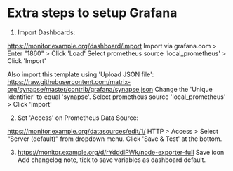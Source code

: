 
# Extra steps to setup Grafana

1) Import Dashboards:

https://monitor.example.org/dashboard/import
Import via grafana.com > Enter "1860" > Click 'Load'
Select prometheus source 'local_prometheus' > Click 'Import'

Also import this template using 'Upload JSON file': 
https://raw.githubusercontent.com/matrix-org/synapse/master/contrib/grafana/synapse.json
Change the 'Unique Identifier' to equal 'synapse'.
Select prometheus source 'local_prometheus' > Click 'Import'

2) Set 'Access' on Prometheus Data Source:

https://monitor.example.org/datasources/edit/1/
HTTP > Access > Select “Server (default)” from dropdown menu.
Click 'Save & Test' at the bottom.

3) https://monitor.example.org/d/rYdddlPWk/node-exporter-full
Save icon
Add changelog note, tick to save variables as dashboard default.
